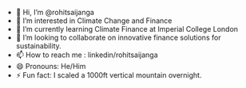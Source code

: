 - 👋 Hi, I’m @rohitsaijanga
- 👀 I’m interested in Climate Change and Finance
- 🌱 I’m currently learning Climate Finance at Imperial College London
- 💞️ I’m looking to collaborate on innovative finance solutions for sustainability.
- 📫 How to reach me : linkedin/rohitsaijanga 
- 😄 Pronouns: He/Him
- ⚡ Fun fact: I scaled a 1000ft vertical mountain overnight.

<!---
rohitsaijangaicl/rohitsaijangaicl is a ✨ special ✨ repository because its `README.md` (this file) appears on your GitHub profile.
You can click the Preview link to take a look at your changes.
--->
